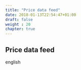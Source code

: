 ```yaml
---
title: "Price data feed"
date: 2018-01-13T22:54:47+01:00
draft: false
weight : 20
chapter: true
---
```

## Price data feed
english
